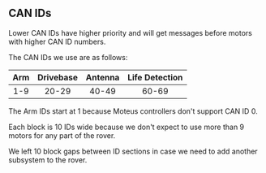 
## **CAN IDs**

Lower CAN IDs have higher priority and will get messages before motors with higher CAN ID numbers.


The CAN IDs we use are as follows:

| Arm | Drivebase | Antenna | Life Detection |
|:---:|:---------:|:-------:|:--------------:|
| 1-9 |   20-29   |  40-49  |     60-69      |


The Arm IDs start at 1 because Moteus controllers don't support CAN ID 0.

Each block is 10 IDs wide because we don't expect to use more than 9 motors for any part of the rover.

We left 10 block gaps between ID sections in case we need to add another subsystem to the rover.